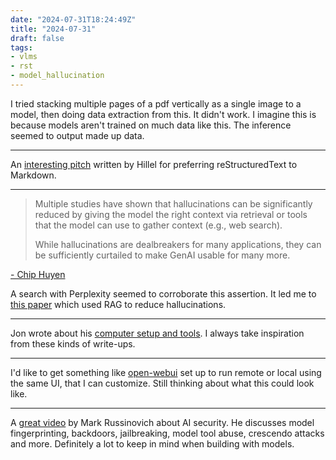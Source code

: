 ```yaml
---
date: "2024-07-31T18:24:49Z"
title: "2024-07-31"
draft: false
tags:
- vlms
- rst
- model_hallucination
---
```


I tried stacking multiple pages of a pdf vertically as a single image to a model, then doing data extraction from this.
It didn't work.
I imagine this is because models aren't trained on much data like this.
The inference seemed to output made up data.

---

An [interesting pitch](https://buttondown.email/hillelwayne/archive/why-i-prefer-rst-to-markdown/) written by Hillel for preferring reStructuredText to Markdown.

---

> Multiple studies have shown that hallucinations can be significantly reduced by giving the model the right context via retrieval or tools that the model can use to gather context (e.g., web search).
>
> While hallucinations are dealbreakers for many applications, they can be sufficiently curtailed to make GenAI usable for many more.

[- Chip Huyen](https://x.com/chipro/status/1806023894878539923)

A search with Perplexity seemed to corroborate this assertion.
It led me to [this paper](https://arxiv.org/abs/2404.08189) which used RAG to reduce hallucinations.

---

Jon wrote about his [computer setup and tools](https://jnsgr.uk/2024/07/how-i-computer-in-2024/).
I always take inspiration from these kinds of write-ups.

---

I'd like to get something like [open-webui](https://docs.openwebui.com/) set up to run remote or local using the same UI, that I can customize.
Still thinking about what this could look like.

---

A [great video](https://www.youtube.com/watch?v=f0MDjS9-dNw) by Mark Russinovich about AI security.
He discusses model fingerprinting, backdoors, jailbreaking, model tool abuse, crescendo attacks and more.
Definitely a lot to keep in mind when building with models.
